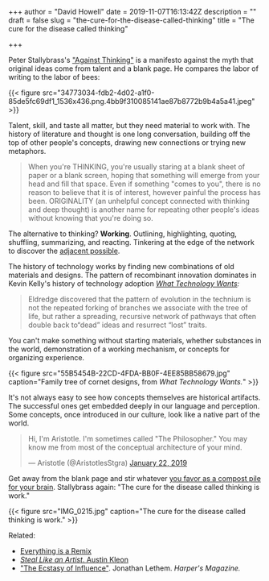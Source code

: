 +++
author = "David Howell"
date = 2019-11-07T16:13:42Z
description = ""
draft = false
slug = "the-cure-for-the-disease-called-thinking"
title = "The cure for the disease called thinking"

+++


Peter Stallybrass's ["Against Thinking"](https://www.jstor.org/stable/25501804?seq=1#page_scan_tab_contents) is a manifesto against the myth that original ideas come from talent and a blank page. He compares the labor of writing to the labor of bees:

{{< figure src="34773034-fdb2-4d02-a1f0-85de5fc69df1_1536x436.png.4bb9f310085141ae87b8772b9b4a5a41.jpeg" >}}

Talent, skill, and taste all matter, but they need material to work with. The history of literature and thought is one long conversation, building off the top of other people's concepts, drawing new connections or trying new metaphors.

> When you're THINKING, you're usually staring at a blank sheet of paper or a blank screen, hoping that something will emerge from your head and fill that space. Even if something "comes to you", there is no reason to believe that it is of interest, however painful the process has been. ORIGINALITY (an unhelpful concept connected with thinking and deep thought) is another name for repeating other people's ideas without knowing that you're doing so.

The alternative to thinking? **Working**. Outlining, highlighting, quoting, shuffling, summarizing, and reacting. Tinkering at the edge of the network to discover the [adjacent possible](http://www.practicallyefficient.com/2010/09/28/the-adjacent-possible.html).

The history of technology works by finding new combinations of old materials and designs. The pattern of recombinant innovation dominates in Kevin Kelly's history of technology adoption _[What Technology Wants](https://www.amazon.com/dp/0143120174):_

> Eldredge discovered that the pattern of evolution in the technium is not the repeated forking of branches we associate with the tree of life, but rather a spreading, recursive network of pathways that often double back to“dead” ideas and resurrect “lost” traits.

You can't make something without starting materials, whether substances in the world, demonstration of a working mechanism, or concepts for organizing experience.

{{< figure src="55B5454B-22CD-4FDA-BB0F-4EE85BB58679.jpg" caption="Family tree of cornet designs, from <em>What Technology Wants.</em>" >}}

It's not always easy to see how concepts themselves are historical artifacts. The successful ones get embedded deeply in our language and perception. Some concepts, once introduced in our culture, look like a native part of the world.

<blockquote class="twitter-tweet"><p lang="en" dir="ltr">Hi, I&#39;m Aristotle. I&#39;m sometimes called &quot;The Philosopher.&quot; You may know me from most of the conceptual architecture of your mind.</p>&mdash; Aristotle (@AristotlesStgra) <a href="https://twitter.com/AristotlesStgra/status/1087844679104806913?ref_src=twsrc%5Etfw">January 22, 2019</a></blockquote>
<script async src="https://platform.twitter.com/widgets.js" charset="utf-8"></script>

Get away from the blank page and stir whatever [you favor as a compost pile for your brain](https://evernote.com/). Stallybrass again: "The cure for the disease called thinking is work."

{{< figure src="IMG_0215.jpg" caption="The cure for the disease called thinking is work." >}}

Related:

* [Everything is a Remix](https://www.everythingisaremix.info/)
* [_Steal Like an Artist_. Austin Kleon](https://austinkleon.com/steal/)
* ["The Ecstasy of Influence"](https://harpers.org/archive/2007/02/the-ecstasy-of-influence/). Jonathan Lethem. _Harper's Magazine._

